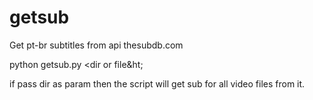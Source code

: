 getsub
======

Get pt-br subtitles from api thesubdb.com


python getsub.py &lt;dir or file&ht;

if pass dir as param then the script will get sub for all video files from it.
